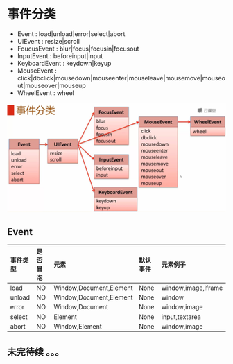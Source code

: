 # 事件分类

* Event : load\|unload\|error\|select\|abort
* UIEvent : resize\|scroll
* FoucusEvent : blur\|focus\|focusin\|focusout
* InputEvent : beforeinput\|input
* KeyboardEvent : keydown\|keyup
* MouseEvent : click\|dbclick\|mousedown\|mouseenter\|mouseleave\|mousemove\|mouseout\|mouseover\|mouseup
* WheelEvent : wheel

![](../.gitbook/assets/event_all.jpg)

## Event

| 事件类型 | 是否冒泡 | 元素 | 默认事件 | 元素例子 |
| :--- | :--- | :--- | :--- | :--- |
| load | NO | Window,Document,Element | None | window,image,iframe |
| unload | NO | Window,Document,Element | None | window |
| error | NO | Window,Document | None | window,image |
| select | NO | Element | None | input,textarea |
| abort | NO | Window,Element | None | window,image |

## 未完待续 。。。

